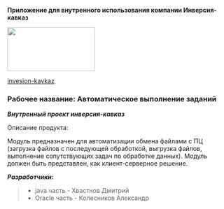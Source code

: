 **Приложение для внутренного использования компании Инверсия-кавказ**

<img src="https://inversion-kavkaz.ru/images/logo_1.svg" width="200" height="100">

[invesion-kavkaz](https://inversion-kavkaz.ru/)

### Рабочее название: Автоматическое выполнение заданий
***Внутренный проект инверсия-кавказ***

Описание продукта:

Модуль предназначен для автоматизации обмена файлами с ПЦ (загрузка файлов с последующей обработкой, выгрузка файлов, выполнение сопутствующих задач по обработке данных).
Модуль должен быть представлен, как клиент-серверное решение.

***Разработчики:***

>* java часть -   Хвастнов Дмитрий
>* Oracle часть - Колесников Александр




